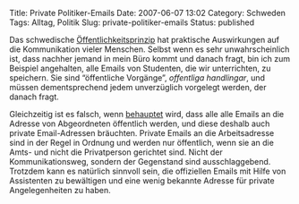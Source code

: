 Title: Private Politiker-Emails
Date: 2007-06-07 13:02
Category: Schweden
Tags: Alltag, Politik
Slug: private-politiker-emails
Status: published

Das schwedische
[Öffentlichkeitsprinzip](http://www.fiket.de/2006/08/13/wort-der-woche-offentlighetsprincipen/)
hat praktische Auswirkungen auf die Kommunikation vieler Menschen.
Selbst wenn es sehr unwahrscheinlich ist, dass nachher jemand in mein
Büro kommt und danach fragt, bin ich zum Beispiel angehalten, alle
Emails von Studenten, die wir unterrichten, zu speichern. Sie sind
“öffentliche Vorgänge”, *offentliga handlingar*, und müssen
dementsprechend jedem unverzüglich vorgelegt werden, der danach fragt.

Gleichzeitig ist es falsch, wenn
[behauptet](http://www.politikerbloggen.se/2007/06/05/3431/) wird, dass
alle alle Emails an die Adresse von Abgeordneten öffentlich werden, und
diese deshalb auch private Email-Adressen bräuchten. Private Emails an
die Arbeitsadresse sind in der Regel in Ordnung und werden nur
öffentlich, wenn sie an die Amts- und nicht die Privatperson gerichtet
sind. Nicht der Kommunikationsweg, sondern der Gegenstand sind
ausschlaggebend. Trotzdem kann es natürlich sinnvoll sein, die
offiziellen Emails mit Hilfe von Assistenten zu bewältigen und eine
wenig bekannte Adresse für private Angelegenheiten zu haben.

